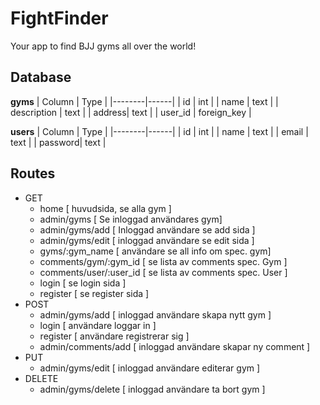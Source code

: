 # FightFinder
Your app to find BJJ gyms all over the world!

## Database

**gyms**
| Column | Type |
|--------|------|
| id     | int  |
| name   | text |
| description   | text |
| address| text |
| user_id | foreign_key |

**users**
| Column | Type |
|--------|------|
| id     | int  |
| name   | text |
| email  | text |
| password| text |

## Routes
- GET
    - home [ huvudsida, se alla gym ]
    - admin/gyms [ Se inloggad användares gym]
    - admin/gyms/add [ Inloggad användare se add sida ]
    - admin/gyms/edit [ inloggad användare se edit sida ]
    - gyms/:gym_name [ användare se all info om spec. gym]
    - comments/gym/:gym_id [ se lista av comments spec. Gym ]
    - comments/user/:user_id [ se lista av comments spec. User ]
    - login [ se login sida ]
    - register [ se register sida ]
- POST
    - admin/gyms/add [ inloggad användare skapa nytt gym ] 
    - login [ användare loggar in ]
    - register [ användare registrerar sig ]
    - admin/comments/add [ inloggad användare skapar ny comment ]
- PUT
    - admin/gyms/edit [ inloggad användare editerar gym ]
- DELETE
    - admin/gyms/delete [ inloggad användare ta bort gym ]